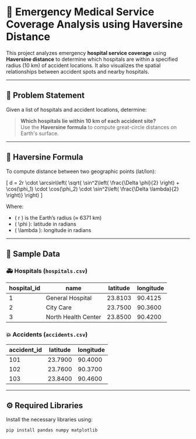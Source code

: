 # 🏥 Emergency Medical Service Coverage Analysis using Haversine Distance

This project analyzes emergency **hospital service coverage** using **Haversine distance** to determine which hospitals are within a specified radius (10 km) of accident locations. It also visualizes the spatial relationships between accident spots and nearby hospitals.

---

## 📌 Problem Statement

Given a list of hospitals and accident locations, determine:

> **Which hospitals lie within 10 km of each accident site?**  
> Use the **Haversine formula** to compute great-circle distances on Earth's surface.

---

## 🧮 Haversine Formula

To compute distance between two geographic points (lat/lon):

\[
d = 2r \cdot \arcsin\left( \sqrt{ \sin^2\left( \frac{\Delta \phi}{2} \right) + \cos(\phi_1) \cdot \cos(\phi_2) \cdot \sin^2\left( \frac{\Delta \lambda}{2} \right)} \right)
\]

Where:

- \( r \) is the Earth’s radius (≈ 6371 km)
- \( \phi \): latitude in radians
- \( \lambda \): longitude in radians

---

## 📁 Sample Data

### 🚑 Hospitals (`hospitals.csv`)

| hospital_id | name                | latitude | longitude |
| ----------- | ------------------- | -------- | --------- |
| 1           | General Hospital    | 23.8103  | 90.4125   |
| 2           | City Care           | 23.7500  | 90.3600   |
| 3           | North Health Center | 23.8500  | 90.4200   |

### 💥 Accidents (`accidents.csv`)

| accident_id | latitude | longitude |
| ----------- | -------- | --------- |
| 101         | 23.7900  | 90.4000   |
| 102         | 23.7600  | 90.3700   |
| 103         | 23.8400  | 90.4600   |

---

## ⚙️ Required Libraries

Install the necessary libraries using:

```bash
pip install pandas numpy matplotlib
```

